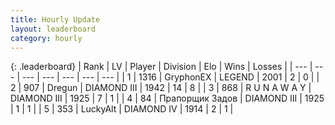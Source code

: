 ```yaml
---
title: Hourly Update
layout: leaderboard
category: hourly
---
```


{: .leaderboard}
| Rank | LV | Player | Division | Elo | Wins | Losses |
| --- | --- | --- | --- | --- | --- | --- |
| <span data-change="0">1</span> | 1316 | <span title="ID: 315148">GryphonEX</span> | LEGEND | <span data-change="0">2001</span> | <span data-change="0">2</span> | <span data-change="0">0</span> |
| <span data-change="3">2</span> | 907 | <span title="ID: 337810">Dregun</span> | DIAMOND III | <span data-change="67">1942</span> | <span data-change="7">14</span> | <span data-change="0">8</span> |
| <span data-change="-1">3</span> | 868 | <span title="ID: 66144">R U N A W A Y</span> | DIAMOND III | <span data-change="0">1925</span> | <span data-change="0">7</span> | <span data-change="0">1</span> |
| <span data-change="-1">4</span> | 84 | <span title="ID: 612521">Прапорщик Задов</span> | DIAMOND III | <span data-change="0">1925</span> | <span data-change="0">1</span> | <span data-change="0">1</span> |
| <span data-change="-1">5</span> | 353 | <span title="ID: 512212">LuckyAlt</span> | DIAMOND IV | <span data-change="14">1914</span> | <span data-change="2">2</span> | <span data-change="0">1</span> |
